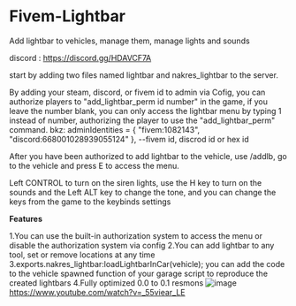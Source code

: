 # Fivem-Lightbar
Add lightbar to vehicles, manage them, manage lights and sounds

discord : https://discord.gg/HDAVCF7A

start by adding two files named lightbar and nakres_lightbar to the server.

By adding your steam, discord, or fivem id to admin via Cofig, you can authorize players to "add_lightbar_perm id number" in the game, if you leave the number blank, you can only access the lightbar menu by typing 1 instead of number, authorizing the player to use the "add_lightbar_perm" command.
    bkz: adminIdentities = { "fivem:1082143", "discord:668001028939055124" }, --fivem id, discrod id or hex id

After you have been authorized to add lightbar to the vehicle, use /addlb, go to the vehicle and press E to access the menu.

Left CONTROL to turn on the siren lights, use the H key to turn on the sounds and the Left ALT key to change the tone, and you can change the keys from the game to the keybinds settings

**Features**

1.You can use the built-in authorization system to access the menu or disable the authorization system via config
2.You can add lightbar to any tool, set or remove locations at any time
3.exports.nakres_lightbar:loadLightbarInCar(vehicle); you can add the code to the vehicle spawned function of your garage script to reproduce the created lightbars
4.Fully optimized 0.0 to 0.1 resmons
![image](https://user-images.githubusercontent.com/87872407/205168172-b54ea105-919e-4917-924d-6f83a61dfed1.png)
https://www.youtube.com/watch?v=_55viear_LE
